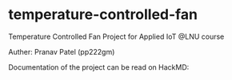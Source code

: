 # temperature-controlled-fan

Temperature Controlled Fan Project for Applied IoT @LNU course

Auther: Pranav Patel (pp222gm)

Documentation of the project can be read on HackMD:
